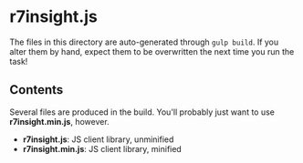 r7insight.js
=====

The files in this directory are auto-generated through `gulp build`. If you alter them by hand, expect them to be overwritten the next time you run the task!

Contents
--------

Several files are produced in the build. You'll probably just want to use __r7insight.min.js__, however.

* __r7insight.js__: JS client library, unminified
* __r7insight.min.js__: JS client library, minified
